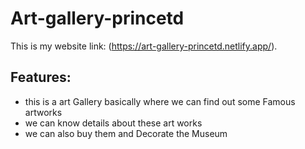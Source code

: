# Art-gallery-princetd
This is my website link: (https://art-gallery-princetd.netlify.app/).

## Features:

- this is a art Gallery basically where we can find out some Famous artworks
- we can know details about these art works
- we can also buy them and Decorate the Museum
